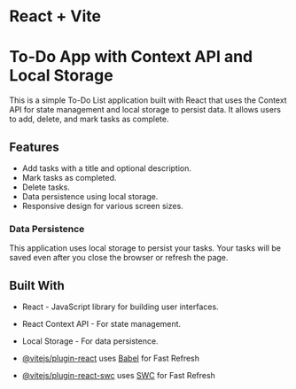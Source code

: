 # React + Vite

# To-Do App with Context API and Local Storage

This is a simple To-Do List application built with React that uses the Context API for state management and local storage to persist data. It allows users to add, delete, and mark tasks as complete.

## Features

- Add tasks with a title and optional description.
- Mark tasks as completed.
- Delete tasks.
- Data persistence using local storage.
- Responsive design for various screen sizes.


### Data Persistence

This application uses local storage to persist your tasks. Your tasks will be saved even after you close the browser or refresh the page.

## Built With

- React - JavaScript library for building user interfaces.
- React Context API - For state management.
- Local Storage - For data persistence.



- [@vitejs/plugin-react](https://github.com/vitejs/vite-plugin-react/blob/main/packages/plugin-react/README.md) uses [Babel](https://babeljs.io/) for Fast Refresh
- [@vitejs/plugin-react-swc](https://github.com/vitejs/vite-plugin-react-swc) uses [SWC](https://swc.rs/) for Fast Refresh

